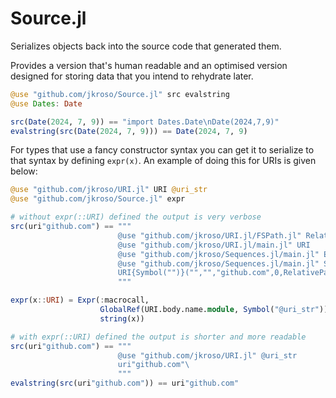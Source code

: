 # Source.jl

Serializes objects back into the source code that generated them.

Provides a version that's human readable and an optimised version designed for storing data that you intend to rehydrate later.

```julia
@use "github.com/jkroso/Source.jl" src evalstring
@use Dates: Date

src(Date(2024, 7, 9)) == "import Dates.Date\nDate(2024,7,9)"
evalstring(src(Date(2024, 7, 9))) == Date(2024, 7, 9)
```

For types that use a fancy constructor syntax you can get it to serialize to that syntax by defining `expr(x)`. An example of doing this for URIs is given below:

```julia
@use "github.com/jkroso/URI.jl" URI @uri_str
@use "github.com/jkroso/Source.jl" expr

# without expr(::URI) defined the output is very verbose
src(uri"github.com") == """
                        @use "github.com/jkroso/URI.jl/FSPath.jl" RelativePath
                        @use "github.com/jkroso/URI.jl/main.jl" URI
                        @use "github.com/jkroso/Sequences.jl/main.jl" EmptySequence
                        @use "github.com/jkroso/Sequences.jl/main.jl" Sequence
                        URI{Symbol("")}("","","github.com",0,RelativePath(EmptySequence{String}(Sequence{String} where Path)),(),"")\
                        """

expr(x::URI) = Expr(:macrocall,
                    GlobalRef(URI.body.name.module, Symbol("@uri_str")),
                    string(x))

# with expr(::URI) defined the output is shorter and more readable
src(uri"github.com") == """
                        @use "github.com/jkroso/URI.jl" @uri_str
                        uri"github.com"\
                        """
evalstring(src(uri"github.com")) == uri"github.com"
```
